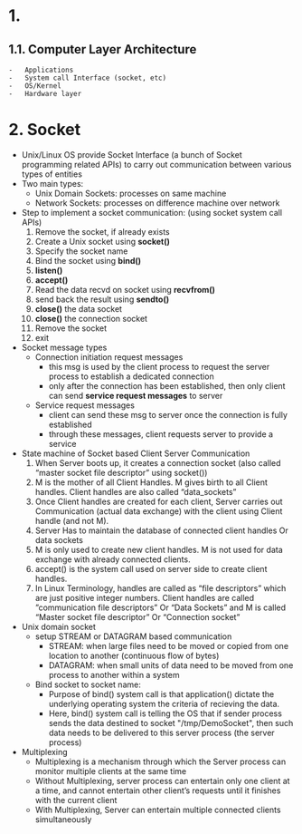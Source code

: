 # 1. 

## 1.1. Computer Layer Architecture
    -   Applications
    -   System call Interface (socket, etc)
    -   OS/Kernel
    -   Hardware layer

# 2. Socket
- Unix/Linux OS provide Socket Interface (a bunch of Socket programming related APIs) to carry out communication between various types of entities
- Two main types:
    - Unix Domain Sockets: processes on same machine
    - Network Sockets: processes on difference machine over network
- Step to implement a socket communication: (using socket system call APIs)
    1. Remove the socket, if already exists
    2. Create a Unix socket using **socket()**
    3. Specify the socket name
    4. Bind the socket using **bind()**
    5. **listen()**
    6. **accept()**
    7. Read the data recvd on socket using **recvfrom()**
    8. send back the result using **sendto()**
    9. **close()** the data socket
    10. **close()** the connection socket
    11. Remove the socket
    12. exit
- Socket message types
    - Connection initiation request messages
        - this msg is used by the client process to request the server process to establish a dedicated connection
        - only after the connection has been established, then only client can send **service request messages** to server
    - Service request messages
        - client can send these msg to server once the connection is fully established
        - through these messages, client requests server to provide a service
- State machine of Socket based Client Server Communication
    1. When Server boots up, it creates a connection socket (also called “master socket file descriptor” using socket())
    2. M is the mother of all Client Handles. M gives birth to all Client handles. Client handles are also called “data_sockets”
    3. Once Client handles are created for each client, Server carries out Communication (actual data exchange) with the client using Client handle (and not M).
    4. Server Has to maintain the database of connected client handles Or data sockets
    5. M is only used to create new client handles. M is not used for data exchange with already connected clients.
    6. accept() is the system call used on server side to create client handles.
    7. In Linux Terminology, handles are called as “file descriptors” which are just positive integer numbers. Client handles are called ”communication file descriptors” Or “Data Sockets” and M is called “Master socket file descriptor” Or “Connection socket”
- Unix domain socket
    - setup STREAM or DATAGRAM based communication
        - STREAM: when large files need to be moved or copied from one location to another (continuous flow of bytes)
        - DATAGRAM: when small units of data need to be moved from one process to another within a system
    - Bind socket to socket name: 
        - Purpose of bind() system call is that application() dictate the underlying operating system the criteria of recieving the data. 
        - Here, bind() system call is telling the OS that if sender process sends the data destined to socket "/tmp/DemoSocket", then such data needs to be delivered to this server process (the server process)
- Multiplexing
    - Multiplexing is a mechanism through which the Server process can monitor multiple clients at the same time
    - Without Multiplexing, server process can entertain only one client at a time, and cannot entertain other client’s requests until it finishes with the current client
    - With Multiplexing, Server can entertain multiple connected clients simultaneously